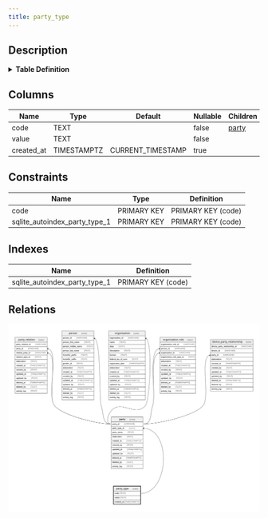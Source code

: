 ```yaml
---
title: party_type
---
```


## Description

<details>
<summary><strong>Table Definition</strong></summary>

```sql
CREATE TABLE "party_type" (
    "code" TEXT PRIMARY KEY NOT NULL,
    "value" TEXT NOT NULL,
    "created_at" TIMESTAMPTZ DEFAULT CURRENT_TIMESTAMP
)
```

</details>

## Columns

| Name       | Type        | Default           | Nullable | Children                                                    | Comment |
| ---------- | ----------- | ----------------- | -------- | ----------------------------------------------------------- | ------- |
| code       | TEXT        |                   | false    | [party](/docs/standard-library/rssd-schema/party) |         |
| value      | TEXT        |                   | false    |                                                             |         |
| created_at | TIMESTAMPTZ | CURRENT_TIMESTAMP | true     |                                                             |         |

## Constraints

| Name                          | Type        | Definition         |
| ----------------------------- | ----------- | ------------------ |
| code                          | PRIMARY KEY | PRIMARY KEY (code) |
| sqlite_autoindex_party_type_1 | PRIMARY KEY | PRIMARY KEY (code) |

## Indexes

| Name                          | Definition         |
| ----------------------------- | ------------------ |
| sqlite_autoindex_party_type_1 | PRIMARY KEY (code) |

## Relations

![er](../../../../../assets/images/content/docs/standard-library/rssd-schema/party_type.svg)
